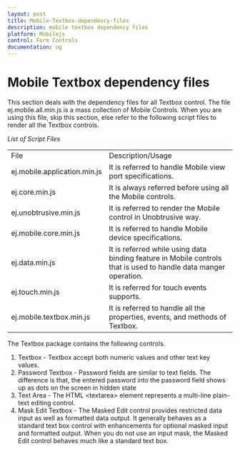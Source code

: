 ```yaml
---
layout: post
title: Mobile-Textbox-dependency-files
description: mobile textbox dependency files
platform: Mobilejs
control: Form Controls
documentation: ug
---
```


# Mobile Textbox dependency files

This section deals with the dependency files for all Textbox control. The file ej.mobile.all.min.js is a mass collection of Mobile Controls. When you are using this file, skip this section, else refer to the following script files to render all the Textbox controls.

_List of Script Files_

<table>
<tr>
<td>
File</td><td>
Description/Usage</td></tr>
<tr>
<td>
ej.mobile.application.min.js</td><td>
It is referred to handle Mobile view port specifications.</td></tr>
<tr>
<td>
ej.core.min.js</td><td>
It is always referred before using all the Mobile controls.</td></tr>
<tr>
<td>
ej.unobtrusive.min.js</td><td>
It is referred to render the Mobile control in Unobtrusive way.</td></tr>
<tr>
<td>
ej.mobile.core.min.js</td><td>
It is referred to handle Mobile device specifications.</td></tr>
<tr>
<td>
ej.data.min.js</td><td>
It is referred while using data binding feature in Mobile controls that is used to handle data manger operation.</td></tr>
<tr>
<td>
ej.touch.min.js</td><td>
It is referred for touch events supports.</td></tr>
<tr>
<td>
ej.mobile.textbox.min.js</td><td>
It is referred to handle all the properties, events, and methods of Textbox.</td></tr>
</table>


The Textbox package contains the following controls.

1. Textbox - Textbox accept both numeric values and other text key values. 
2. Password Textbox - Password fields are similar to text fields. The difference is that, the entered password into the password field shows up as dots on the screen in hidden state 
3. Text Area - The HTML &lt;textarea&gt; element represents a multi-line plain-text editing control.
4. Mask Edit Textbox - The Masked Edit control provides restricted data input as well as formatted data output. It generally behaves as a standard text box control with enhancements for optional masked input and formatted output. When you do not use an input mask, the Masked Edit control behaves much like a standard text box. 



